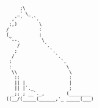                        ;\
                      _' \_
                    ,' '   '`.
                   ;,)        \
                  /           :
                  (_          :
                   `--.        \
                      /         `.
                     ;            `.
                    /               `.
                   :                  `.
                   :                    \
                    \\                   \
                     ::                  :
                     || |                |
                     || |`._             ;
                    _;; ; __`._,        (________
                  ((__/(_____(______,'_ _____(___)   

<!--
**Ganesha1967/Ganesha1967** is a ✨ _special_ ✨ repository because its `README.md` (this file) appears on your GitHub profile.

Here are some ideas to get you started:

- 🔭 I’m currently working on ...
- 🌱 I’m currently learning ...
- 👯 I’m looking to collaborate on ...
- 🤔 I’m looking for help with ...
- 💬 Ask me about ...
- 📫 How to reach me: ...
- 😄 Pronouns: ...
- ⚡ Fun fact: ...
-->
